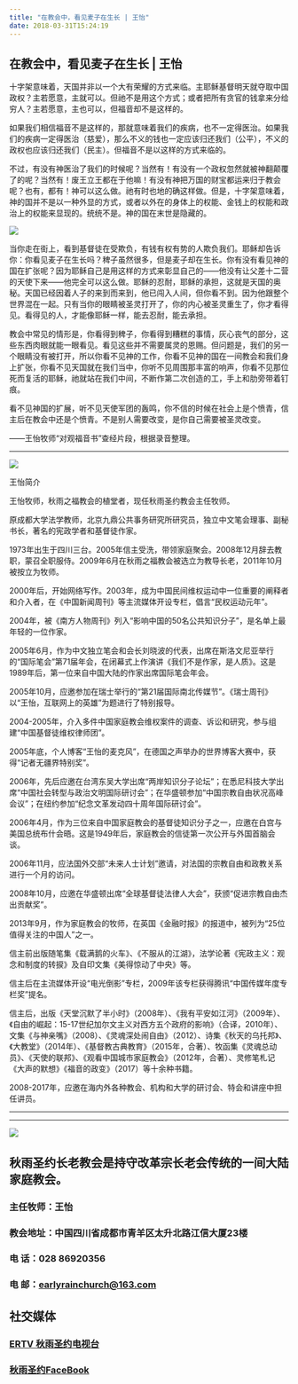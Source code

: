 ```yaml
---
title: "在教会中，看见麦子在生长 | 王怡"
date: 2018-03-31T15:24:19
---
```


## 在教会中，看见麦子在生长 | 王怡


十字架意味着，天国并非以一个大有荣耀的方式来临。主耶稣基督明天就夺取中国政权？主若愿意，主就可以。但祂不是用这个方式；或者把所有贪官的钱拿来分给穷人？主若愿意，主也可以，但福音却不是这样的。

如果我们相信福音不是这样的，那就意味着我们的疾病，也不一定得医治。如果我们的疾病一定得医治（慈爱），那么不义的钱也一定应该归还我们（公平），不义的政权也应该归还我们（民主）。但福音不是以这样的方式来临的。

不过，有没有神医治了我们的时候呢？当然有！有没有一个政权忽然就被神翻颠覆了的呢？当然有！废王立王都在于他嘛！有没有神把万国的财宝都运来归于教会呢？也有，都有！神可以这么做。祂有时也地的确这样做。但是，十字架意味着，神的国并不是以一种外显的方式，或者以外在的身体上的权能、金钱上的权能和政治上的权能来显现的。统统不是。神的国在末世是隐藏的。

<img src="http://ww1.sinaimg.cn/large/00763B6bly1fpwf6w2rqzj33c0280qv6.jpg"/>

当你走在街上，看到基督徒在受欺负，有钱有权有势的人欺负我们。耶稣却告诉你：你看见麦子在生长吗？稗子虽然很多，但是麦子却在生长。你有没有看见神的国在扩张呢？因为耶稣自己是用这样的方式来彰显自己的——他没有让父差十二营的天使下来——他完全可以这么做。耶稣的忍耐，耶稣的承担，这就是天国的奥秘。天国已经因着人子的来到而来到，他已闯入人间，但你看不到。因为他跟整个世界混在一起。只有当你的眼睛被圣灵打开了，你的内心被圣灵重生了，你才看得见。看得见的人，才能像耶稣一样，能去忍耐，能去承担。

教会中常见的情形是，你看得到稗子，你看得到糟糕的事情，灰心丧气的部分，这些东西肉眼就能一眼看见。看见这些并不需要属灵的恩赐。但问题是，我们的另一个眼睛没有被打开，所以你看不见神的工作，你看不见神的国在一间教会和我们身上扩张，你看不见天国就在我们当中，你听不见周围那丰富的响声，你看不见那位死而复活的耶稣，祂就站在我们中间，不断作第二次创造的工，手上和肋旁带着钉痕。

看不见神国的扩展，听不见天使军团的轰鸣，你不信的时候在社会上是个愤青，信主后在教会中还是个愤青。不是别人需要改变，是你自己需要被圣灵改变。

——王怡牧师“对观福音书”查经片段，根据录音整理。


------------------------------------------------------------------------------------------------------------
<img src="http://ww1.sinaimg.cn/large/00763B6bly1fpwd17y2qpj30b307eq2w.jpg"/>

王怡简介


王怡牧师，秋雨之福教会的植堂者，现任秋雨圣约教会主任牧师。

原成都大学法学教师，北京九鼎公共事务研究所研究员，独立中文笔会理事、副秘书长，著名的宪政学者和基督徒作家。

1973年出生于四川三台。2005年信主受洗，带领家庭聚会。2008年12月辞去教职，蒙召全职服侍。2009年6月在秋雨之福教会被选立为教导长老，2011年10月被按立为牧师。

2000年后，开始网络写作。2003年，成为中国民间维权运动中一位重要的阐释者和介入者，在《中国新闻周刊》等主流媒体开设专栏，倡言“民权运动元年”。

2004年，被《南方人物周刊》列入“影响中国的50名公共知识分子”，是名单上最年轻的一位作家。

2005年6月，作为中文独立笔会和会长刘晓波的代表，出席在斯洛文尼亚举行的“国际笔会”第71届年会，在闭幕式上作演讲《我们不是作家，是人质》。这是1989年后，第一位来自中国大陆的作家出席国际笔会年会。

2005年10月，应邀参加在瑞士举行的“第21届国际南北传媒节”。《瑞士周刊》以“王怡，互联网上的英雄”为题进行了特别报导。

2004-2005年，介入多件中国家庭教会维权案件的调查、诉讼和研究，参与组建“中国基督徒维权律师团”。

2005年底，个人博客“王怡的麦克风”，在德国之声举办的世界博客大赛中，获得“记者无疆界特别奖”。

2006年，先后应邀在台湾东吴大学出席“两岸知识分子论坛”；在悉尼科技大学出席“中国社会转型与政治文明国际研讨会”；在华盛顿参加“中国宗教自由状况高峰会议”；在纽约参加“纪念文革发动四十周年国际研讨会”。

2006年4月，作为三位来自中国家庭教会的基督徒知识分子之一，应邀在白宫与美国总统布什会晤。这是1949年后，家庭教会的信徒第一次公开与外国首脑会谈。

2006年11月，应法国外交部“未来人士计划”邀请，对法国的宗教自由和政教关系进行一个月的访问。

2008年10月，应邀在华盛顿出席“全球基督徒法律人大会”，获颁“促进宗教自由杰出贡献奖”。

2013年9月，作为家庭教会的牧师，在英国《金融时报》的报道中，被列为“25位值得关注的中国人”之一。

信主前出版随笔集《载满鹅的火车》、《不服从的江湖》，法学论著《宪政主义：观念和制度的转捩》及自印文集《美得惊动了中央》等。

信主后在主流媒体开设“电光倒影”专栏，2009年该专栏获得腾讯“中国传媒年度专栏奖”提名。

信主后，出版《天堂沉默了半小时》（2008年）、《我有平安如江河》（2009年）、《自由的崛起：15-17世纪加尔文主义对西方五个政府的影响》（合译，2010年）、文集《与神亲嘴》（2008）、《灵魂深处闹自由》（2012）、诗集《秋天的乌托邦》、《大教堂》（2014年）、《基督教古典教育》（2015年，合著）、牧函集《灵魂总动员》、《天使的联邦》、《观看中国城市家庭教会》（2012年，合著）、灵修笔札记《大声的默想》《福音的政变》（2017）等十余种书籍。

2008-2017年，应邀在海内外各种教会、机构和大学的研讨会、特会和讲座中担任讲员。





------------------------------------------------------------------------------------------------------------
-------------------------------------------------------------------------------------------------------------


<img src="http://ww1.sinaimg.cn/large/00763B6bgy1fpvojilplcj308008074j.jpg"/>


## 秋雨圣约长老教会是持守改革宗长老会传统的一间大陆家庭教会。 

###  主任牧师：王怡 
### 教会地址：中国四川省成都市青羊区太升北路江信大厦23楼
###  电        话：028 86920356
### 电        邮：earlyrainchurch@163.com

## **社交媒体**
###  [ERTV 秋雨圣约电视台](https://www.youtube.com/channel/UCn7IF7YEKrgKi0LaCsX8YCg/about)
### [秋雨圣约FaceBook](https://www.facebook.com/church.earlyraincovenant)















